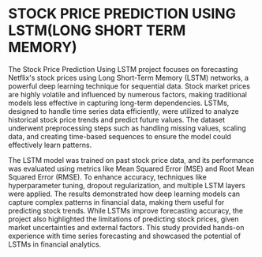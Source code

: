 # STOCK PRICE PREDICTION USING LSTM(LONG SHORT TERM MEMORY)
The Stock Price Prediction Using LSTM project focuses on forecasting Netflix's stock prices using Long Short-Term Memory (LSTM) networks, a powerful deep learning technique for sequential data. Stock market prices are highly volatile and influenced by numerous factors, making traditional models less effective in capturing long-term dependencies. LSTMs, designed to handle time series data efficiently, were utilized to analyze historical stock price trends and predict future values. The dataset underwent preprocessing steps such as handling missing values, scaling data, and creating time-based sequences to ensure the model could effectively learn patterns.

The LSTM model was trained on past stock price data, and its performance was evaluated using metrics like Mean Squared Error (MSE) and Root Mean Squared Error (RMSE). To enhance accuracy, techniques like hyperparameter tuning, dropout regularization, and multiple LSTM layers were applied. The results demonstrated how deep learning models can capture complex patterns in financial data, making them useful for predicting stock trends. While LSTMs improve forecasting accuracy, the project also highlighted the limitations of predicting stock prices, given market uncertainties and external factors. This study provided hands-on experience with time series forecasting and showcased the potential of LSTMs in financial analytics.
